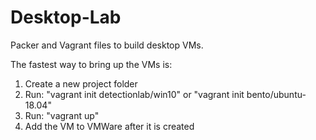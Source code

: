 # Desktop-Lab
Packer and Vagrant files to build desktop VMs.

The fastest way to bring up the VMs is:
1. Create a new project folder
2. Run: "vagrant init detectionlab/win10" or "vagrant init bento/ubuntu-18.04"
3. Run: "vagrant up"
4. Add the VM to VMWare after it is created